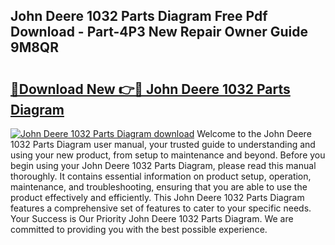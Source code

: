 ## John Deere 1032 Parts Diagram Free Pdf Download - Part-4P3 New Repair Owner Guide 9M8QR

# <h2><a href="http://dfiyug0.blite.top/?on=John+Deere+1032+Parts+Diagram">🔗Download New 👉🔴 John Deere 1032 Parts Diagram</a></h2>

[![John Deere 1032 Parts Diagram download](https://i.imgur.com/lujVjoI.png)](http://dfiyug0.blite.top/?on=John+Deere+1032+Parts+Diagram)
Welcome to the John Deere 1032 Parts Diagram user manual, your trusted guide to understanding and using your new product, from setup to maintenance and beyond. Before you begin using your John Deere 1032 Parts Diagram, please read this manual thoroughly. It contains essential information on product setup, operation, maintenance, and troubleshooting, ensuring that you are able to use the product effectively and efficiently. This John Deere 1032 Parts Diagram features a comprehensive set of features to cater to your specific needs. Your Success is Our Priority John Deere 1032 Parts Diagram. We are committed to providing you with the best possible experience.
